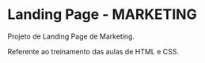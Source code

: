 # Landing Page - MARKETING

Projeto de Landing Page de Marketing.

Referente ao treinamento das aulas de HTML e CSS.

